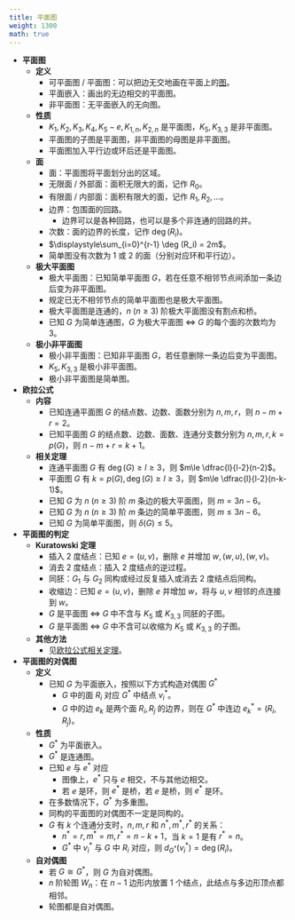 ```yaml
---
title: 平面图
weight: 1300
math: true
---
```


- **平面图**
    - **定义**
        - 可平面图 / 平面图：可以把边无交地画在平面上的[图](/docs/mathematics/discrete-mathematics/graph-basis#xknur9)。
        - 平面嵌入：画出的无边相交的平面图。
        - 非平面图：无平面嵌入的无向图。
    - **性质**
        - $K_1,K_2,K_3,K_4,K_5-e,K_{1,n},K_{2,n}$ 是平面图，$K_5,K_{3,3}$ 是非平面图。
        - 平面图的子图是平面图，非平面图的母图是非平面图。
        - 平面图加入平行边或环后还是平面图。
    - **面**
        - 面：平面图将平面划分出的区域。
        - 无限面 / 外部面：面积无限大的面，记作 $R_0$。
        - 有限面 / 内部面：面积有限大的面，记作 $R_1,R_2,\dots$。
        - 边界：包围面的回路。
            - 边界可以是各种回路，也可以是多个非连通的回路的并。
        - 次数：面的边界的长度，记作 $\deg(R_i)$。
        - $\displaystyle\sum_{i=0}^{r-1} \deg (R_i) = 2m$。
        - 简单图没有次数为 $1$ 或 $2$ 的面（分别对应环和平行边）。
    - **极大平面图**
        - 极大平面图：已知简单平面图 $G$，若在任意不相邻节点间添加一条边后变为非平面图。
        - 规定已无不相邻节点的简单平面图也是极大平面图。
        - 极大平面图是连通的，$n\ (n\ge 3)$ 阶极大平面图没有割点和桥。
        - 已知 $G$ 为简单连通图，$G$ 为极大平面图 $\iff$ $G$ 的每个面的次数均为 $3$。
    - **极小非平面图**
        - 极小非平面图：已知非平面图 $G$，若任意删除一条边后变为平面图。
        - $K_5,K_{3,3}$ 是极小非平面图。
        - 极小非平面图是简单图。
- **欧拉公式**
    - **内容**
        - 已知连通平面图 $G$ 的结点数、边数、面数分别为 $n,m,r$，则 $n-m+r=2$。
        - 已知平面图 $G$ 的结点数、边数、面数、连通分支数分别为 $n,m,r,k=p(G)$，则 $n-m+r=k+1$。
    - **相关定理** <span id="p9gf0n"></span>
        - 连通平面图 $G$ 有 $\deg(G)\ge l\ge 3$，则 $m\le \dfrac{l}{l-2}(n-2)$。
        - 平面图 $G$ 有 $k=p(G),\deg(G)\ge l\ge 3$，则 $m\le \dfrac{l}{l-2}(n-k-1)$。
        - 已知 $G$ 为 $n\ (n\ge 3)$ 阶 $m$ 条边的极大平面图，则 $m=3n-6$。
        - 已知 $G$ 为 $n\ (n\ge 3)$ 阶 $m$ 条边的简单平面图，则 $m\le 3n-6$。
        - 已知 $G$ 为简单平面图，则 $\delta(G)\le 5$。
- **平面图的判定**
    - **Kuratowski 定理**
        - 插入 $2$ 度结点：已知 $e=(u,v)$，删除 $e$ 并增加 $w,(w,u),(w,v)$。
        - 消去 $2$ 度结点：插入 $2$ 度结点的逆过程。
        - 同胚：$G_1$ 与 $G_2$ 同构或经过反复插入或消去 $2$ 度结点后同构。
        - 收缩边：已知 $e=(u,v)$，删除 $e$ 并增加 $w$，将与 $u,v$ 相邻的点连接到 $w$。
        - $G$ 是平面图 $\iff$ $G$ 中不含与 $K_5$ 或 $K_{3,3}$ 同胚的子图。
        - $G$ 是平面图 $\iff$ $G$ 中不含可以收缩为 $K_5$ 或 $K_{3,3}$ 的子图。
    - **其他方法**
        - 见[欧拉公式相关定理](/docs/mathematics/discrete-mathematics/plane-graph#p9gf0n)。
- **平面图的对偶图**
    - **定义**
        - 已知 $G$ 为平面嵌入，按照以下方式构造对偶图 $G^*$
            - $G$ 中的面 $R_i$ 对应 $G^*$ 中结点 $v^*_i$。
            - $G$ 中的边 $e_k$ 是两个面 $R_i,R_j$ 的边界，则在 $G^*$ 中连边 $e^*_k=(R_i,R_j)$。
    - **性质**
        - $G^*$ 为平面嵌入。
        - $G^*$ 是连通图。
        - 已知 $e$ 与 $e^*$ 对应
            - 图像上，$e^*$ 只与 $e$ 相交，不与其他边相交。
            - 若 $e$ 是环，则 $e^*$ 是桥，若 $e$ 是桥，则 $e^*$ 是环。
        - 在多数情况下，$G^*$ 为多重图。
        - 同构的平面图的对偶图不一定是同构的。
        - $G$ 有 $k$ 个连通分支时，$n,m,r$ 和 $n^*,m^*,r^*$ 的关系：
            - $n^*=r,m^*=m,r^*=n-k+1$，当 $k=1$ 是有 $r^*=n$。
            - $G^*$ 中 $v^*_i$ 与 $G$ 中 $R_i$ 对应，则 $d_{G^*}(v^*_i)=\deg(R_i)$。
    - **自对偶图**
        - 若 $G\cong G^*$，则 $G$ 为自对偶图。
        - $n$ 阶轮图 $W_n$：在 $n-1$ 边形内放置 $1$ 个结点，此结点与多边形顶点都相邻。
        - 轮图都是自对偶图。
